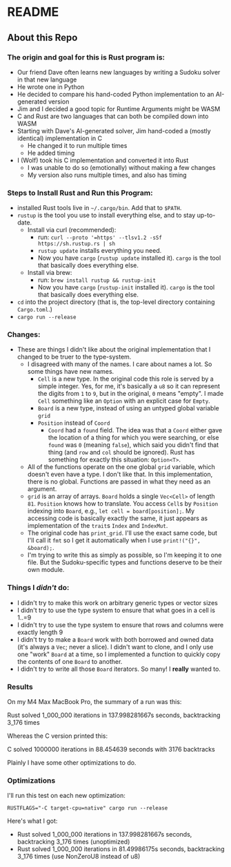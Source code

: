 # README

## About this Repo

### The origin and goal for this is Rust program is:

- Our friend Dave often learns new languages by writing a Sudoku solver in that new language
- He wrote one in Python
- He decided to compare his hand-coded Python implementation to an AI-generated version
- Jim and I decided a good topic for Runtime Arguments might be WASM
- C and Rust are two languages that can both be compiled down into WASM
- Starting with Dave's AI-generated solver, Jim hand-coded a (mostly identical) implementation in C
  - He changed it to run multiple times
  - He added timing
- I (Wolf) took his C implementation and converted it into Rust
  - I was unable to do so (emotionally) without making a few changes
  - My version also runs multiple times, and also has timing

### Steps to Install Rust and Run this Program:

- installed Rust tools live in `~/.cargo/bin`. Add that to `$PATH`.
- `rustup` is the tool you use to install everything else, and to stay up-to-date.
  - Install via curl (recommended):
    - run: `curl --proto '=https' --tlsv1.2 -sSf https://sh.rustup.rs | sh`
    - `rustup update` installs everything you need.
    - Now you have `cargo` (`rustup update` installed it). `cargo` is the tool that basically does everything else.
  - Install via brew:
    - run: `brew install rustup && rustup-init`
    - Now you have `cargo` (`rustup-init` installed it). `cargo` is the tool that basically does everything else.
- `cd` into the project directory (that is, the top-level directory containing `Cargo.toml`.)
- `cargo run --release`

### Changes:

- These are things I didn't like about the original implementation that I changed to be truer to the type-system.
  - I disagreed with many of the names. I care about names a lot. So some things have new names.
    - `Cell` is a new type. In the original code this role is served by a simple integer. Yes, for me, it's basically a
      `u8` so it can represent the digits from `1` to `9`, but in the original, `0` means "empty". I made `Cell`
      something like an `Option` with an explicit case for `Empty`.
    - `Board` is a new type, instead of using an untyped global variable `grid`
    - `Position` instead of `Coord`
      - `Coord` had a `found` field. The idea was that a `Coord` either gave the location of a thing for which you were
        searching, or else `found` was `0` (meaning `false`), which said you didn't find that thing (and `row` and `col`
        should be ignored). Rust has something for exactly this situation: `Option<T>`.
  - All of the functions operate on the one global `grid` variable, which doesn't even have a type. I don't like that.
    In this implementation, there is no global. Functions are passed in what they need as an argument.
  - `grid` is an array of arrays.  `Board` holds a single `Vec<Cell>` of length `81`.  `Position` knows how to translate.
    You access `Cell`s by `Position` indexing into `Board`, e.g., `let cell = board[position];`.  My accessing code
    is basically exactly the same, it just appears as implementation of the `trait`s `Index` and `IndexMut`.
  - The original code has `print_grid`. I'll use the exact same code, but I'll call it `fmt` so I get it automatically
    when I use `print!("{}", &board);`.
  - I'm trying to write this as simply as possible, so I'm keeping it to one file. But the Sudoku-specific types and
    functions deserve to be their own module.

### Things I _didn't_ do:

- I didn't try to make this work on arbitrary generic types or vector sizes
- I didn't try to use the type system to ensure that what goes in a cell is 1..=9
- I didn't try to use the type system to ensure that rows and columns were exactly length 9
- I didn't try to make a `Board` work with both borrowed and owned data (it's always a `Vec`; never a slice).
  I didn't want to clone, and I only use one "work" `Board` at a time, so I implemented a function to quickly copy
  the contents of one `Board` to another.
- I didn't try to write all those `Board` iterators.  So many!  I **really** wanted to.

### Results

On my M4 Max MacBook Pro, the summary of a run was this:

  Rust solved 1_000_000 iterations in 137.998281667s seconds, backtracking 3_176 times

Whereas the C version printed this:

  C solved 1000000 iterations in 88.454639 seconds with 3176 backtracks

Plainly I have some other optimizations to do.

### Optimizations

I'll run this test on each new optimization:

  `RUSTFLAGS="-C target-cpu=native" cargo run --release`

Here's what I got:

- Rust solved 1_000_000 iterations in 137.998281667s seconds, backtracking 3_176 times (unoptimized)
- Rust solved 1_000_000 iterations in 81.49986175s seconds, backtracking 3_176 times (use NonZeroU8 instead of u8)
